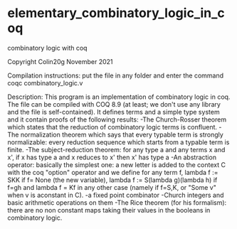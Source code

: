 # elementary_combinatory_logic_in_coq
combinatory logic with coq

Copyright Colin20g 
November 2021

Compilation instructions: put the file in any folder and enter the command coqc combinatory_logic.v

Description: This program is an implementation of combinatory logic in coq. The file can be compiled with COQ 8.9 (at least; we don't use any library and the file is self-contained).
It defines terms and a simple type system and it contain proofs of the following results:
-The Church-Rosser theorem which states that the reduction of combinatory logic terms is confluent.
-The normalization theorem which says that every typable term is strongly normalizable: every reduction sequence 
which starts from a typable term is finite.
-The subject-reduction theorem: for any type a and any terms x and x', if x has type a and x reduces to x' then x' has type a
-An abstraction operator: basically the simplest one: a new letter is added to the context C with the coq "option" operator and we 
define for any term f, lambda f := SKK if f= None (the new variable), lambda f := S(lambda g)(lambda h) if f=gh and lambda f = Kf in any 
other case (namely if f=S,K, or "Some v" when v is aconstant in C).
-a fixed point combinator
-Church integers and basic arithmetic operations on them
-The Rice theorem (for his formalism): there are no non constant maps taking their values in the booleans in combinatory logic.
